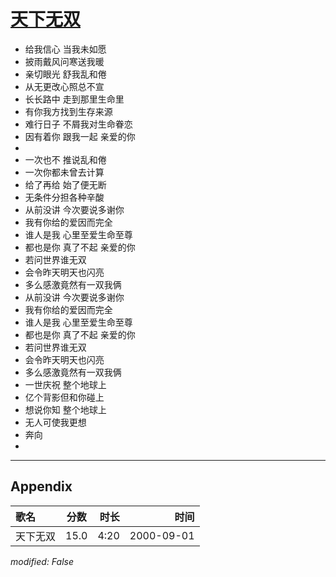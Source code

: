 # [天下无双](https://music.163.com/song?id=25870060)

* 给我信心 当我未如愿
* 披雨戴风问寒送我暖
* 亲切眼光 舒我乱和倦
* 从无更改心照总不宣
* 长长路中 走到那里生命里
* 有你我方找到生存来源
* 难行日子 不屑我对生命眷恋
* 因有着你 跟我一起 亲爱的你
* 
* 一次也不 推说乱和倦
* 一次你都未曾去计算
* 给了再给 始了便无断
* 无条件分担各种辛酸
* 从前没讲 今次要说多谢你
* 我有你给的爱因而完全
* 谁人是我 心里至爱生命至尊
* 都也是你 真了不起 亲爱的你
* 若问世界谁无双
* 会令昨天明天也闪亮
* 多么感激竟然有一双我俩
* 从前没讲 今次要说多谢你
* 我有你给的爱因而完全
* 谁人是我 心里至爱生命至尊
* 都也是你 真了不起 亲爱的你
* 若问世界谁无双
* 会令昨天明天也闪亮
* 多么感激竟然有一双我俩
* 一世庆祝 整个地球上
* 亿个背影但和你碰上
* 想说你知 整个地球上
* 无人可使我更想
* 奔向
* 


---

## Appendix

|歌名|分数|时长|时间|
|:---|:---:|---:|---:|
|天下无双|15.0|4:20|2000-09-01

*modified: False*